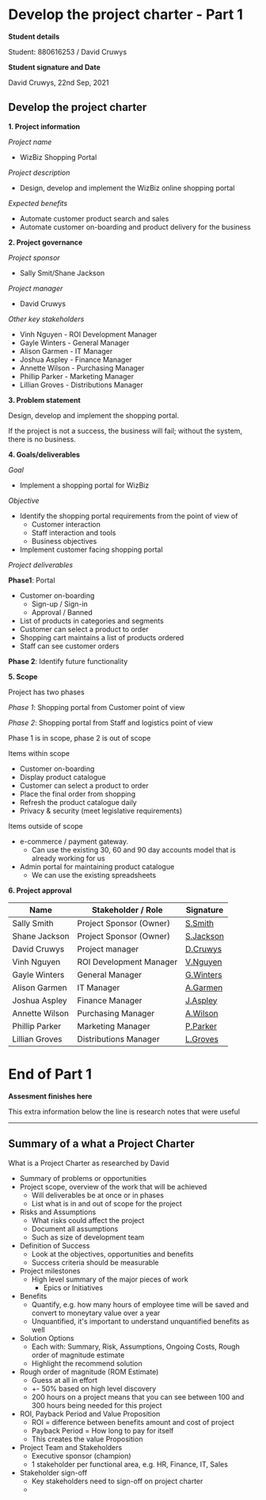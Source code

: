 # Develop the project charter - Part 1

**Student details**

Student:  880616253 / David Cruwys

**Student signature and Date**

David Cruwys, 22nd Sep, 2021

## Develop the project charter

**1. Project information**

*Project name*
  - WizBiz Shopping Portal

*Project description*
  - Design, develop and implement the WizBiz online shopping portal

*Expected benefits*
  - Automate customer product search and sales
  - Automate customer on-boarding and product delivery for the business
  
**2. Project governance**

*Project sponsor*

- Sally Smit/Shane Jackson

*Project manager*

- David Cruwys

*Other key stakeholders*

- Vinh Nguyen - ROI Development Manager
- Gayle Winters - General Manager
- Alison Garmen - IT Manager
- Joshua Aspley - Finance Manager
- Annette Wilson - Purchasing Manager
- Phillip Parker - Marketing Manager
- Lillian Groves - Distributions Manager

**3. Problem statement**

Design, develop and implement the shopping portal.

If the project is not a success, the business will fail; without the system, there is no business.

**4. Goals/deliverables**

*Goal*

- Implement a shopping portal for WizBiz

*Objective*

- Identify the shopping portal requirements from the point of view of
  - Customer interaction
  - Staff interaction and tools
  - Business objectives
- Implement customer facing shopping portal

*Project deliverables*

**Phase1**: Portal

- Customer on-boarding
  - Sign-up / Sign-in
  - Approval / Banned
- List of products in categories and segments
- Customer can select a product to order
- Shopping cart maintains a list of products ordered
- Staff can see customer orders

**Phase 2**: Identify future functionality

**5. Scope**

Project has two phases

*Phase 1*: Shopping portal from Customer point of view

*Phase 2*: Shopping portal from Staff and logistics point of view

Phase 1 is in scope, phase 2 is out of scope

Items within scope

- Customer on-boarding
- Display product catalogue
- Customer can select a product to order
- Place the final order from shopping
- Refresh the product catalogue daily
- Privacy & security (meet legislative requirements)


Items outside of scope

- e-commerce / payment gateway.
  - Can use the existing 30, 60 and 90 day accounts model that is already working for us
- Admin portal for maintaining product catalogue
  - We can use the existing spreadsheets

**6. Project approval**

Name            | Stakeholder / Role        | Signature|
----------------|---------------------------|-|
Sally Smith     | Project Sponsor  (Owner)  | [S.Smith]() |
Shane Jackson   | Project Sponsor  (Owner)  | [S.Jackson]() |
David Cruwys    | Project manager           | [D.Cruwys]() |
Vinh Nguyen     | ROI Development Manager   | [V.Nguyen]() |
Gayle Winters   | General Manager           | [G.Winters]() |
Alison Garmen   | IT Manager                | [A.Garmen]() |
Joshua Aspley   | Finance Manager           | [J.Aspley]() |
Annette Wilson  | Purchasing Manager        | [A.Wilson]() |
Phillip Parker  | Marketing Manager         | [P.Parker]() |
Lillian Groves  | Distributions Manager     | [L.Groves]() |

# End of Part 1

**Assesment finishes here**

This extra information below the line is research notes that were useful

<hr>

## Summary of a what a Project Charter

What is a Project Charter as researched by David

- Summary of problems or opportunities
- Project scope, overview of the work that will be achieved
  - Will deliverables be at once or in phases
  - List what is in and out of scope for the project
- Risks and Assumptions
  - What risks could affect the project
  - Document all assumptions
  - Such as size of development team
- Definition of Success
  - Look at the objectives, opportunities and benefits
  - Success criteria should be measurable
- Project milestones
  - High level summary of the major pieces of work
    - Epics or Initiatives
- Benefits
  - Quantify, e.g. how many hours of employee time will be saved and convert to moneytary value over a year
  - Unquantified, it's important to understand unquantified benefits as well
- Solution Options
  - Each with: Summary, Risk, Assumptions, Ongoing Costs, Rough order of magnitude estimate
  - Highlight the recommend solution
- Rough order of magnitude (ROM Estimate)
  - Guess at all in effort
  - +- 50% based on high level discovery
  - 200 hours on a project means that you can see between 100 and 300 hours being needed for this project
- ROI, Payback Period and Value Proposition
  - ROI = difference between benefits amount and cost of project
  - Payback Period = How long to pay for itself
  - This creates the value Proposition
- Project Team and Stakeholders
  - Executive sponsor (champion)
  - 1 stakeholder per functional area, e.g. HR, Finance, IT, Sales
- Stakeholder sign-off
  - Key stakeholders need to sign-off on project charter
  - 
